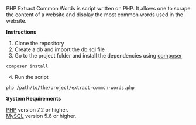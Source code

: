 PHP Extract Common Words is script written on PHP. It allows one to scrape the content of a website and display the most common words used in the website.

**Instructions**
1. Clone the repository
2. Create a db and import the db.sql file
3. Go to the project folder and install the dependencies using [composer](https://getcomposer.org/)
```
composer install
```
4. Run the script
```
php /path/to/the/project/extract-common-words.php
```

**System Requirements**

[PHP](https://secure.php.net/) version 7.2 or higher.<br>
[MySQL](https://www.mysql.com/) version 5.6 or higher.
